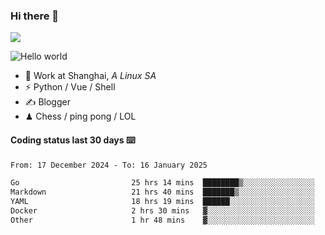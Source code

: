 ### Hi there 👋
![](https://komarev.com/ghpvc/?username=Xuhandsome)


<img src="https://github-readme-stats.vercel.app/api?username=XuHandsome&show_icons=true&theme=merko" alt="Hello world">

<br/>

- 🍻  Work at Shanghai, _A Linux SA_
- ⚡  Python / Vue / Shell
- ✍️  Blogger
- ♟  Chess / ping pong / LOL

#### Coding status last 30 days ⌨️

<!--START_SECTION:waka-->

```txt
From: 17 December 2024 - To: 16 January 2025

Go                         25 hrs 14 mins  ████████▒░░░░░░░░░░░░░░░░   33.53 %
Markdown                   21 hrs 40 mins  ███████▒░░░░░░░░░░░░░░░░░   28.79 %
YAML                       18 hrs 19 mins  ██████░░░░░░░░░░░░░░░░░░░   24.33 %
Docker                     2 hrs 30 mins   ▓░░░░░░░░░░░░░░░░░░░░░░░░   03.33 %
Other                      1 hr 48 mins    ▓░░░░░░░░░░░░░░░░░░░░░░░░   02.41 %
```

<!--END_SECTION:waka-->
